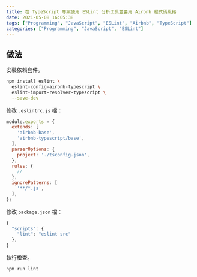 ```yaml
---
title: 在 TypeScript 專案使用 ESLint 分析工具並套用 Airbnb 程式碼風格
date: 2021-05-08 16:05:38
tags: ["Programming", "JavaScript", "ESLint", "Airbnb", "TypeScript"]
categories: ["Programming", "JavaScript", "ESLint"]
---
```


## 做法

安裝依賴套件。

```bash
npm install eslint \
  eslint-config-airbnb-typescript \
  eslint-import-resolver-typescript \
  --save-dev
```

修改 `.eslintrc.js` 檔：

```js
module.exports = {
  extends: [
    'airbnb-base',
    'airbnb-typescript/base',
  ],
  parserOptions: {
    project: './tsconfig.json',
  },
  rules: {
    //
  },
  ignorePatterns: [
    '**/*.js',
  ],
};
```

修改 `package.json` 檔：

```js
{
  "scripts": {
    "lint": "eslint src"
  },
}
```

執行檢查。

```bash
npm run lint
```
